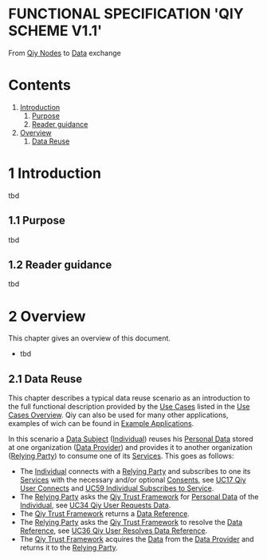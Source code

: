 # FUNCTIONAL SPECIFICATION 'QIY SCHEME V1.1'
From [Qiy Nodes](Definitions.md#qiy-node) to [Data](Definitions.md#data) exchange


# Contents

1. [Introduction](#1-introduction)
	1. [Purpose](#11-purpose)
	1. [Reader guidance](#12-reader-guidance)
1. [Overview](#2-overview)
	1. [Data Reuse](#21-data-reuse)

# 1 Introduction

tbd

## 1.1 Purpose

tbd

## 1.2 Reader guidance

tbd

# 2 Overview

This chapter gives an overview of this document.
* tbd

## 2.1 Data Reuse

This chapter describes a typical data reuse scenario as an introduction to the full functional description provided by the [Use Cases](Definitions.md#use-case) listed in the [Use Cases Overview](use-cases/Use%20Cases%20Overview.md).
Qiy can also be used for many other applications, examples of wich can be found in [Example Applications](example-applications/Example%20Applications.md).

In this scenario a [Data Subject](Definitions.md#data-subject) ([Individual](Definitions.md#individual)) reuses his [Personal Data](Definitions.md#personal-data) stored at one organization ([Data Provider](Definitions.md#data-provider)) and provides it to another organization ([Relying Party](Definitions.md#relying-party)) to consume one of its [Services](Definitions.md#service). This goes as follows:
* The [Individual](Definitions.md#individual) connects with a [Relying Party](Definitions.md#relying-party) and subscribes to one its [Services](Definitions.md#service) with the necessary and/or optional [Consents](Definitions.md#consent), see [UC17 Qiy User Connects](./use-cases/UC17%20Qiy%20User%20Connects.md) and [UC59 Individual Subscribes to Service](./use-cases/UC59%20Individual%20Subscribes%20to%20Service.md).
* The [Relying Party](Definitions.md#relying-party) asks the [Qiy Trust Framework](Definitions.md#qiy-trust-framework) for [Personal Data](Definitions.md#personal-data) of the [Individual](Definitions.md#individual), see [UC34 Qiy User Requests Data](./use-cases/UC34%20Qiy%20User%20Requests%20Data.md).
* The [Qiy Trust Framework](Definitions.md#qiy-trust-framework) returns a [Data Reference](Definitions.md#data-reference).
* The [Relying Party](Definitions.md#relying-party) asks the [Qiy Trust Framework](Definitions.md#qiy-trust-framework) to resolve the [Data Reference](Definitions.md#data-reference), see [UC36 Qiy User Resolves Data Reference](./use-cases/UC36%20Qiy%20User%20Resolves%20Data%20Reference.md).
* The [Qiy Trust Framework](Definitions.md#qiy-trust-framework) acquires the [Data](Definitions.md#data) from the [Data Provider](Definitions.md#data-provider) and returns it to the [Relying Party](Definitions.md#relying-party).



